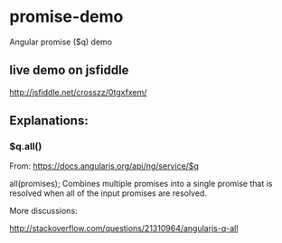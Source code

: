 # promise-demo
Angular promise ($q) demo

## live demo on jsfiddle

http://jsfiddle.net/crosszz/0tgxfxem/

## Explanations: 

### $q.all()

From: https://docs.angularjs.org/api/ng/service/$q

all(promises);
Combines multiple promises into a single promise that is resolved when all of the input promises are resolved.

More discussions:

http://stackoverflow.com/questions/21310964/angularjs-q-all
